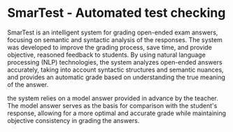 # **SmarTest - Automated test checking**

SmarTest is an intelligent system for grading open-ended exam answers, focusing on semantic and syntactic analysis of the responses. The system was developed to improve the grading process, save time, and provide objective, reasoned feedback to students. By using natural language processing (NLP) technologies, the system analyzes open-ended answers accurately, taking into account syntactic structures and semantic nuances, and provides an automatic grade based on understanding the true meaning of the answer.

the system relies on a model answer provided in advance by the teacher. The model answer serves as the basis for comparison with the student's response, allowing for a more optimal and accurate grade while maintaining objective consistency in grading the answers.

